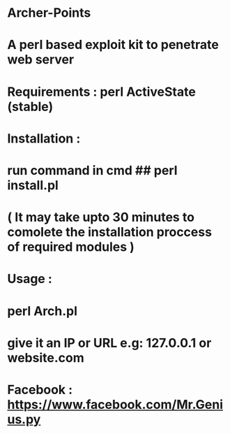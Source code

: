 # Archer-Points
# A perl based exploit kit to penetrate web server

# Requirements : perl ActiveState (stable) 

# Installation :

# run command in cmd  ## perl install.pl 
# ( It may take upto 30 minutes to comolete the installation proccess of required modules )

# Usage :

# perl Arch.pl

# give it an IP or URL e.g: 127.0.0.1 or website.com

# Facebook : https://www.facebook.com/Mr.Genius.py

